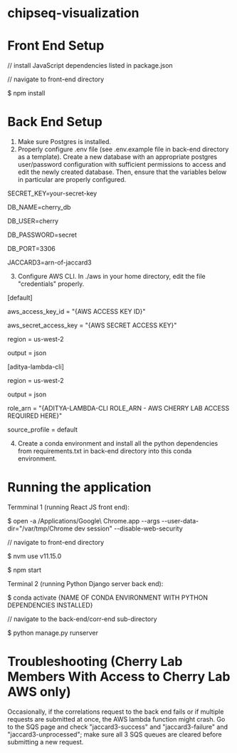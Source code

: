 # chipseq-visualization
# Front End Setup
// install JavaScript dependencies listed in package.json

// navigate to front-end directory

$ npm install

# Back End Setup
1. Make sure Postgres is installed.
2. Properly configure .env file (see .env.example file in back-end directory as a template). Create a new database with an appropriate postgres user/password configuration with sufficient permissions to access and edit the newly created database. Then, ensure that the variables below in particular are properly configured.

SECRET_KEY=your-secret-key

DB_NAME=cherry_db

DB_USER=cherry

DB_PASSWORD=secret

DB_PORT=3306

JACCARD3=arn-of-jaccard3

3. Configure AWS CLI. In ./aws in your home directory, edit the file "credentials" properly.

[default]

aws_access_key_id = "{AWS ACCESS KEY ID}"

aws_secret_access_key = "{AWS SECRET ACCESS KEY}"

region = us-west-2

output = json

[aditya-lambda-cli]

region = us-west-2

output = json

role_arn = "{ADITYA-LAMBDA-CLI ROLE_ARN - AWS CHERRY LAB ACCESS REQUIRED HERE}"

source_profile = default

4. Create a conda environment and install all the python dependencies from requirements.txt in back-end directory into this conda environment.

# Running the application
Termminal 1 (running React JS front end):

$ open -a /Applications/Google\ Chrome.app --args --user-data-dir="/var/tmp/Chrome dev session" --disable-web-security

// navigate to front-end directory

$ nvm use v11.15.0

$ npm start

Terminal 2 (running Python Django server back end):

$ conda activate {NAME OF CONDA ENVIRONMENT WITH PYTHON DEPENDENCIES INSTALLED}

// navigate to the back-end/corr-end sub-directory

$ python manage.py runserver

# Troubleshooting (Cherry Lab Members With Access to Cherry Lab AWS only)
Occasionally, if the correlations request to the back end fails or if multiple requests are submitted at once, the AWS lambda function might crash. Go to the SQS page and check "jaccard3-success" and "jaccard3-failure" and "jaccard3-unprocessed"; make sure all 3 SQS queues are cleared before submitting a new request.
